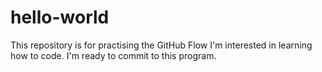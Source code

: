 # hello-world
This repository is for practising the GitHub Flow
I'm interested in learning how to code. I'm ready to commit to this program.
